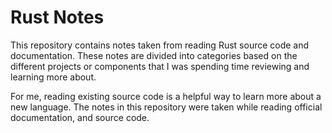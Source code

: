 # Rust Notes

This repository contains notes taken from reading Rust source code and
documentation. These notes are divided into categories based on the different
projects or components that I was spending time reviewing and learning more
about.

For me, reading existing source code is a helpful way to learn more about a
new language. The notes in this repository were taken while reading official
documentation, and source code.


